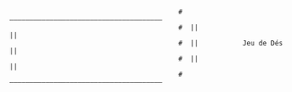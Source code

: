                                               #  ——————————————————————————————————————
                                              #  ||                                  ||
                                              #  ||           Jeu de Dés             ||
                                              #  ||                                  ||
                                              #  ——————————————————————————————————————
